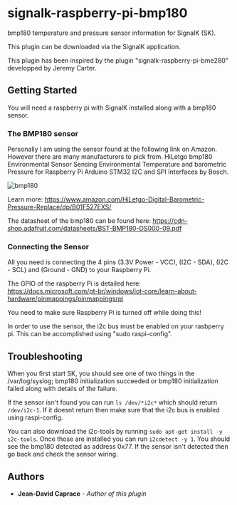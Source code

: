 
# signalk-raspberry-pi-bmp180
bmp180 temperature and pressure sensor information for SignalK (SK).

This plugin can be downloaded via the SignalK application.

This plugin has been inspired by the plugin "signalk-raspberry-pi-bme280" developped by Jeremy Carter.

## Getting Started
You will need a raspberry pi with SignalK installed along with a bmp180 sensor.

### The BMP180 sensor
Personally I am using the sensor found at the following link on Amazon. However there are many manufacturers to pick from.
HiLetgo bmp180 Environmental Sensor Sensing Environmental Temperature and barometric Pressure for Raspberry Pi Arduino STM32 I2C and SPI Interfaces
by Bosch.

![bmp180](../main/Pictures/bmp180.png)

Learn more: https://www.amazon.com/HiLetgo-Digital-Barometric-Pressure-Replace/dp/B01F527EXS/

The datasheet of the bmp180 can be found here: https://cdn-shop.adafruit.com/datasheets/BST-BMP180-DS000-09.pdf

### Connecting the Sensor
All you need is connecting the 4 pins (3.3V Power - VCC), (I2C - SDA), (I2C - SCL) and (Ground - GND) to your Raspberry Pi.

The GPIO of the raspberry Pi is detailed here: https://docs.microsoft.com/pt-br/windows/iot-core/learn-about-hardware/pinmappings/pinmappingsrpi

You need to make sure Raspberry Pi is turned off while doing this!

In order to use the sensor, the i2c bus must be enabled on your rasbperry pi. This can be accomplished using "sudo raspi-config".

## Troubleshooting
When you first start SK, you should see one of two things in the /var/log/syslog; bmp180 initialization succeeded or bmp180 initialization failed along with details of the failure.

If the sensor isn't found you can run `ls /dev/*i2c*` which should return `/dev/i2c-1`. If it doesnt return then make sure that the i2c bus is enabled using raspi-config.

You can also download the i2c-tools by running `sudo apt-get install -y i2c-tools`. Once those are installed you can run `i2cdetect -y 1`. You should see the bmp180 detected as address 0x77. If the sensor isn't detected then go back and check the sensor wiring.

## Authors
* **Jean-David Caprace** - *Author of this plugin*
